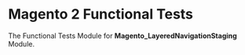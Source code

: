 # Magento 2 Functional Tests

The Functional Tests Module for **Magento_LayeredNavigationStaging** Module.
